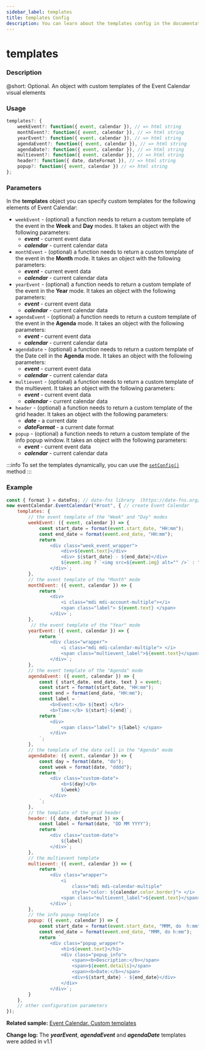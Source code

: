 ```yaml
---
sidebar_label: templates
title: templates Config
description: You can learn about the templates config in the documentation of the DHTMLX JavaScript Event Calendar library. Browse developer guides and API reference, try out code examples and live demos, and download a free 30-day evaluation version of DHTMLX Event Calendar.
---
```


# templates

### Description

@short: Optional. An object with custom templates of the Event Calendar visual elements

### Usage

~~~jsx {}
templates?: {
    weekEvent?: function({ event, calendar }), // => html string
    monthEvent?: function({ event, calendar }), // => html string
    yearEvent?: function({ event, calendar }), // => html string
    agendaEvent?: function({ event, calendar }), // => html string
    agendaDate?: function({ event, calendar }), // => html string
    multievent?: function({ event, calendar }), // => html string
    header?: function({ date, dateFormat }), // => html string
    popup?: function({ event, calendar }) // => html string
}; 
~~~

### Parameters

In the **templates** object you can specify custom templates for the following elements of Event Calendar:

- `weekEvent` - (optional) a function needs to return a custom template of the event in the **Week** and **Day** modes. It takes an object with the following parameters:
    - ***event*** - current event data
    - ***calendar*** - current calendar data
- `monthEvent` - (optional) a function needs to return a custom template of the event in the **Month** mode. It takes an object with the following parameters:
    - ***event*** - current event data
    - ***calendar*** - current calendar data
- `yearEvent` - (optional) a function needs to return a custom template of the event in the **Year** mode. It takes an object with the following parameters:
    - ***event*** - current event data
    - ***calendar*** - current calendar data
- `agendaEvent` - (optional) a function needs to return a custom template of the event in the **Agenda** mode. It takes an object with the following parameters:
    - ***event*** - current event data
    - ***calendar*** - current calendar data
- `agendaDate` - (optional) a function needs to return a custom template of the Date cell in the **Agenda** mode. It takes an object with the following parameters:
    - ***event*** - current event data
    - ***calendar*** - current calendar data
- `multievent` - (optional) a function needs to return a custom template of the multievent. It takes an object with the following parameters:
    - ***event*** - current event data
    - ***calendar*** - current calendar data
- `header` - (optional) a function needs to return a custom template of the grid header. It takes an object with the following parameters:
    - ***date*** - a current date
    - ***dateFormat*** - a current date format
- `popup` - (optional) a function needs to return a custom template of the info popup window. It takes an object with the following parameters:
    - ***event*** - current event data
    - ***calendar*** - current calendar data

:::info
To set the templates dynamically, you can use the
[`setConfig()`](../../methods/js_eventcalendar_setconfig_method) method
:::

### Example

~~~jsx {5-14,16-22,24-30,32-44,46-55,57-63,65-73,75-88}
const { format } = dateFns; // date-fns library  (https://date-fns.org/)
new eventCalendar.EventCalendar("#root", { // create Event Calendar
    templates: {
        // the event template of the "Week" and "Day" modes
        weekEvent: ({ event, calendar }) => {
            const start_date = format(event.start_date, "HH:mm");
            const end_date = format(event.end_date, "HH:mm");
            return `
                <div class="week_event_wrapper">
                    <div>${event.text}</div>
                    <div> ${start_date} - ${end_date}</div>	
                    ${event.img ? `<img src=${event.img} alt="" />` : ""}
                </div>`;
        },
        // the event template of the "Month" mode
        monthEvent: ({ event, calendar }) => {
            return `
                <div>
                    <i class="mdi mdi-account-multiple"></i>
                    <span class="label"> ${event.text} </span>
                </div>`;
        },
         // the event template of the "Year" mode
        yearEvent: ({ event, calendar }) => {
            return `
                <div class="wrapper">
                    <i class="mdi mdi-calendar-multiple"> </i>
                    <span class="multievent_label">${event.text}</span>
                </div>`;
        },
        // the event template of the "Agenda" mode
        agendaEvent: ({ event, calendar }) => {
            const { start_date, end_date, text } = event;
            const start = format(start_date, "HH:mm");
            const end = format(end_date, "HH:mm");
            const label = `
                <b>Event:</b> ${text} </br>
                <b>Time:</b> ${start}-${end}`;
            return `
                <div>
                    <span class="label"> ${label} </span>
                </div>
            `;
        },
        // the template of the date cell in the "Agenda" mode
        agendaDate: ({ event, calendar }) => {
            const day = format(date, "do");
            const week = format(date, "dddd");
            return `
                <div class="custom-date">
                    <b>${day}</b>
                    ${week}
                </div>
            `;
        },
        // the template of the grid header
        header: ({ date, dateFormat }) => {
            const label = format(date, "DD MM YYYY");
            return `
                <div class="custom-date">
                    ${label}
                </div>`;
        },
        // the multievent template
        multievent: ({ event, calendar }) => {
            return `
                <div class="wrapper">
                    <i
                        class="mdi mdi-calendar-multiple"
                        style="color: ${calendar.color.border}"> </i>
                    <span class="multievent_label">${event.text}</span>
                </div>`;
        },
        // the info popup template
        popup: ({ event, calendar }) => {
            const start_date = format(event.start_date, "MMM, do  h:mm");
            const end_date = format(event.end_date, "MMM, do h:mm");
            return `
                <div class="popup_wrapper">
                    <h1>${event.text}</h1>
                    <div class="popup_info">
                        <span><b>Description:</b></span>
                        <span>${event.details}</span>
                        <span><b>Date:</b></span>
                        <div>${start_date} - ${end_date}</div>
                    </div>
                </div>`;
        }
    },
	// other configuration parameters
});
~~~

**Related sample:** [Event Calendar. Custom templates](https://snippet.dhtmlx.com/rmgc73n6)

**Change log:** The ***yearEvent***, ***agendaEvent*** and ***agendaDate*** templates were added in v1.1